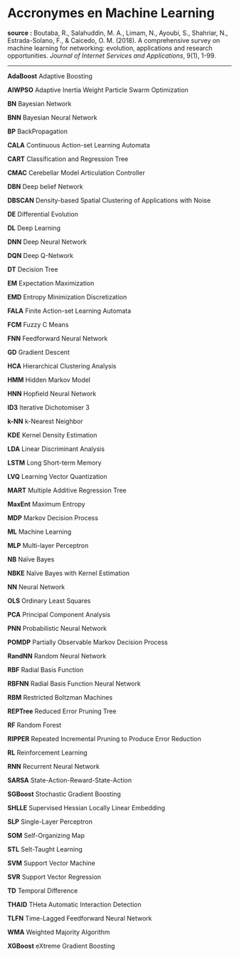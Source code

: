 # Accronymes en Machine Learning 

**source :** Boutaba, R., Salahuddin, M. A., Limam, N., Ayoubi, S., Shahriar, N., Estrada-Solano, F., & Caicedo, O. M. (2018). A comprehensive survey on machine learning for networking: evolution, applications and research opportunities. *Journal of Internet Services and Applications*, 9(1), 1-99.

---

**AdaBoost** Adaptive Boosting

**AIWPSO** Adaptive Inertia Weight Particle Swarm Optimization

**BN** Bayesian Network

**BNN** Bayesian Neural Network

**BP** BackPropagation

**CALA** Continuous Action-set Learning Automata

**CART** Classification and Regression Tree

**CMAC** Cerebellar Model Articulation Controller


**DBN** Deep belief Network

**DBSCAN** Density-based Spatial Clustering of Applications with Noise

**DE** Differential Evolution

**DL** Deep Learning

**DNN** Deep Neural Network

**DQN** Deep Q-Network

**DT** Decision Tree

**EM** Expectation Maximization

**EMD** Entropy Minimization Discretization

**FALA** Finite Action-set Learning Automata

**FCM** Fuzzy C Means

**FNN** Feedforward Neural Network

**GD** Gradient Descent

**HCA** Hierarchical Clustering Analysis

**HMM** Hidden Markov Model

**HNN** Hopfield Neural Network

**ID3** Iterative Dichotomiser 3

**k-NN** k-Nearest Neighbor

**KDE** Kernel Density Estimation

**LDA** Linear Discriminant Analysis

**LSTM** Long Short-term Memory

**LVQ** Learning Vector Quantization

**MART** Multiple Additive Regression Tree

**MaxEnt** Maximum Entropy

**MDP** Markov Decision Process

**ML** Machine Learning

**MLP** Multi-layer Perceptron

**NB** Naïve Bayes

**NBKE** Naïve Bayes with Kernel Estimation

**NN** Neural Network

**OLS** Ordinary Least Squares

**PCA** Principal Component Analysis

**PNN** Probabilistic Neural Network

**POMDP** Partially Observable Markov Decision Process

**RandNN** Random Neural Network

**RBF** Radial Basis Function

**RBFNN** Radial Basis Function Neural Network

**RBM** Restricted Boltzman Machines

**REPTree** Reduced Error Pruning Tree

**RF** Random Forest

**RIPPER** Repeated Incremental Pruning to Produce Error Reduction

**RL** Reinforcement Learning

**RNN** Recurrent Neural Network

**SARSA** State-Action-Reward-State-Action

**SGBoost** Stochastic Gradient Boosting

**SHLLE** Supervised Hessian Locally Linear Embedding

**SLP** Single-Layer Perceptron

**SOM** Self-Organizing Map

**STL** Selt-Taught Learning

**SVM** Support Vector Machine

**SVR** Support Vector Regression

**TD** Temporal Difference

**THAID** THeta Automatic Interaction Detection

**TLFN** Time-Lagged Feedforward Neural Network

**WMA** Weighted Majority Algorithm

**XGBoost** eXtreme Gradient Boosting
